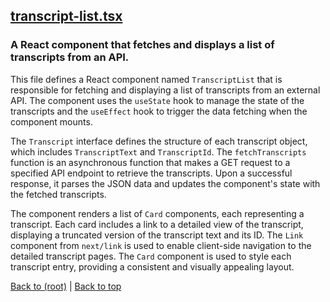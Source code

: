 ## [transcript-list.tsx](transcript-list.tsx)

### A React component that fetches and displays a list of transcripts from an API.

This file defines a React component named `TranscriptList` that is responsible for fetching and displaying a list of transcripts from an external API. The component uses the `useState` hook to manage the state of the transcripts and the `useEffect` hook to trigger the data fetching when the component mounts.

The `Transcript` interface defines the structure of each transcript object, which includes `TranscriptText` and `TranscriptId`. The `fetchTranscripts` function is an asynchronous function that makes a GET request to a specified API endpoint to retrieve the transcripts. Upon a successful response, it parses the JSON data and updates the component's state with the fetched transcripts.

The component renders a list of `Card` components, each representing a transcript. Each card includes a link to a detailed view of the transcript, displaying a truncated version of the transcript text and its ID. The `Link` component from `next/link` is used to enable client-side navigation to the detailed transcript pages. The `Card` component is used to style each transcript entry, providing a consistent and visually appealing layout.

[Back to (root)](#root) | [Back to top](#table-of-contents)
